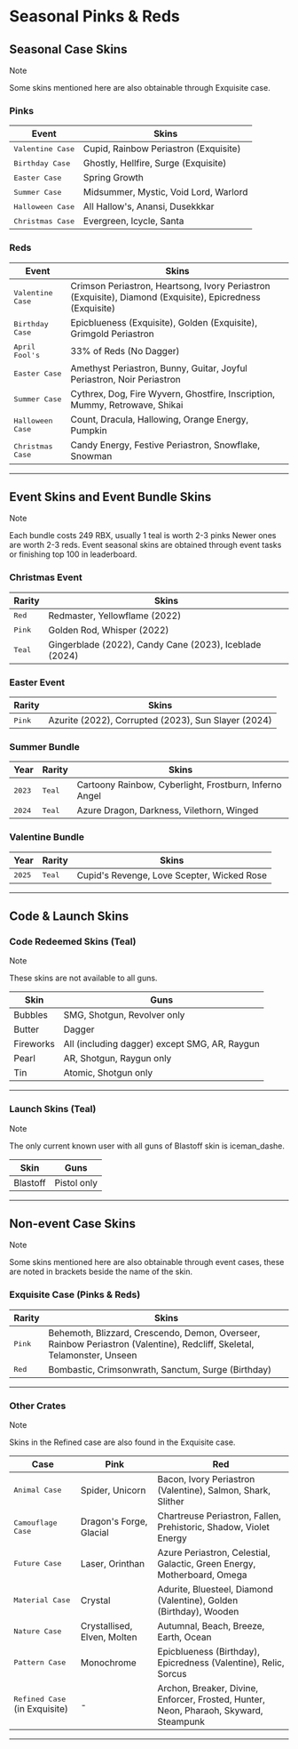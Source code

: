 # Seasonal Pinks & Reds

## Seasonal Case Skins

> [!NOTE]  
> Some skins mentioned here are also obtainable through Exquisite case.

### Pinks
| Event              | Skins                                      |
|-----------------------------|------------------------------------------|
| <kbd>Valentine Case</kbd>    | Cupid, Rainbow Periastron (Exquisite)    |
| <kbd>Birthday Case</kbd>     | Ghostly, Hellfire, Surge (Exquisite)     |
| <kbd>Easter Case</kbd>       | Spring Growth                            |
| <kbd>Summer Case</kbd>       | Midsummer, Mystic, Void Lord, Warlord    |
| <kbd>Halloween Case</kbd>    | All Hallow's, Anansi, Dusekkkar          |
| <kbd>Christmas Case</kbd>    | Evergreen, Icycle, Santa                 |

### Reds
| Event              | Skins                                      |
|-----------------------------|------------------------------------------|
| <kbd>Valentine Case</kbd>    | Crimson Periastron, Heartsong, Ivory Periastron (Exquisite), Diamond (Exquisite), Epicredness (Exquisite)            |
| <kbd>Birthday Case</kbd>     | Epicblueness (Exquisite), Golden (Exquisite), Grimgold Periastron                      |
| <kbd>April Fool's</kbd>      | 33% of Reds (No Dagger)                  |
| <kbd>Easter Case</kbd>       | Amethyst Periastron, Bunny, Guitar, Joyful Periastron, Noir Periastron |
| <kbd>Summer Case</kbd>       | Cythrex, Dog, Fire Wyvern, Ghostfire, Inscription, Mummy, Retrowave, Shikai |
| <kbd>Halloween Case</kbd>    | Count, Dracula, Hallowing, Orange Energy, Pumpkin |
| <kbd>Christmas Case</kbd>    | Candy Energy, Festive Periastron, Snowflake, Snowman |

---

## Event Skins and Event Bundle Skins

> [!NOTE]  
> Each bundle costs 249 RBX, usually 1 teal is worth 2-3 pinks Newer ones are worth 2-3 reds.
> Event seasonal skins are obtained through event tasks or finishing top 100 in leaderboard.

### Christmas Event
| Rarity     | Skins                                      |
|-------------------|------------------------------------------|
| <kbd>Red</kbd>     | Redmaster, Yellowflame (2022)                |
| <kbd>Pink</kbd>    | Golden Rod, Whisper (2022)                   |
| <kbd>Teal</kbd>    | Gingerblade (2022), Candy Cane (2023), Iceblade (2024) |

### Easter Event
| Rarity  | Skins                                      |
|-------------------|------------------------------------------|
| <kbd>Pink</kbd>    | Azurite (2022), Corrupted (2023), Sun Slayer (2024) |

### Summer Bundle
| Year  | Rarity  | Skins                                      |
|------------------|--------------------|------------------------------------------|
| <kbd>2023</kbd>  | <kbd>Teal</kbd>     | Cartoony Rainbow, Cyberlight, Frostburn, Inferno Angel |
| <kbd>2024</kbd>  | <kbd>Teal</kbd>     | Azure Dragon, Darkness, Vilethorn, Winged |

### Valentine Bundle
| Year   | Rarity  | Skins                                      |
|------------------|--------------------|------------------------------------------|
| <kbd>2025</kbd>  | <kbd>Teal</kbd>     | Cupid's Revenge, Love Scepter, Wicked Rose |

---

## Code & Launch Skins

### Code Redeemed Skins (Teal)

> [!NOTE]  
> These skins are not available to all guns.

| Skin  | Guns                                      |
|------------------|----------------------------------------------------|
| Bubbles    | SMG, Shotgun, Revolver only              |
| Butter     | Dagger                                    |
| Fireworks  | All (including dagger) except SMG, AR, Raygun |
| Pearl    | AR, Shotgun, Raygun only                 |
| Tin        | Atomic, Shotgun only                     |

---

### Launch Skins (Teal)

> [!NOTE]
> The only current known user with all guns of Blastoff skin is iceman_dashe.

| Skin     | Guns                |
|-------------------|-----------------------------|
| Blastoff | Pistol only        |

---

## Non-event Case Skins

> [!NOTE]  
> Some skins mentioned here are also obtainable through event cases, these are noted in brackets beside the name of the skin.

### Exquisite Case (Pinks & Reds)
| Rarity  | Skins                                      |
|-------------------|------------------------------------------|
| <kbd>Pink</kbd>    | Behemoth, Blizzard, Crescendo, Demon, Overseer, Rainbow Periastron (Valentine), Redcliff, Skeletal, Telamonster, Unseen |
| <kbd>Red</kbd>     | Bombastic, Crimsonwrath, Sanctum, Surge (Birthday) |

---

### Other Crates

> [!NOTE]  
> Skins in the Refined case are also found in the Exquisite case.

| Case    | Pink                                   | Red                                      |
|-------------------|-------------------------------------------------|--------------------------------------------------|
| <kbd>Animal Case</kbd>  | Spider, Unicorn                                 | Bacon, Ivory Periastron (Valentine), Salmon, Shark, Slither |
| <kbd>Camouflage Case</kbd>| Dragon's Forge, Glacial                       | Chartreuse Periastron, Fallen, Prehistoric, Shadow, Violet Energy |
| <kbd>Future Case</kbd>  | Laser, Orinthan                                 | Azure Periastron, Celestial, Galactic, Green Energy, Motherboard, Omega |
| <kbd>Material Case</kbd> | Crystal                                       | Adurite, Bluesteel, Diamond (Valentine), Golden (Birthday), Wooden |
| <kbd>Nature Case</kbd>   | Crystallised, Elven, Molten                   | Autumnal, Beach, Breeze, Earth, Ocean   |
| <kbd>Pattern Case</kbd>  | Monochrome                                    | Epicblueness (Birthday), Epicredness (Valentine), Relic, Sorcus |
| <kbd>Refined Case</kbd> (in Exquisite) | -                                    | Archon, Breaker, Divine, Enforcer, Frosted, Hunter, Neon, Pharaoh, Skyward, Steampunk |

---
